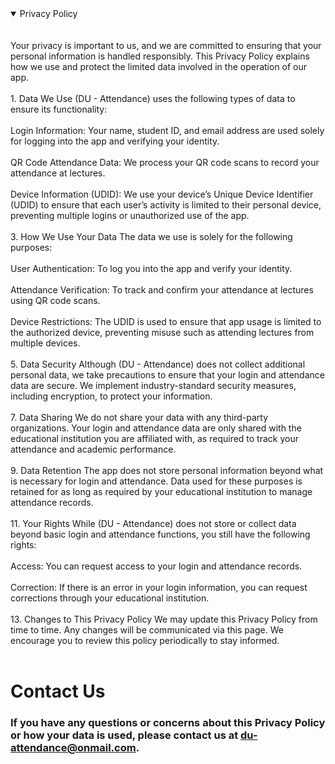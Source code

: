 
<details open>
<summary>Privacy Policy</summary>
<br>
<br>  
Your privacy is important to us, and we are committed to ensuring that your personal information is handled responsibly. This Privacy Policy explains how we use and protect the limited data involved in the operation of our app.
<br>
<br>
1. Data We Use
(DU - Attendance) uses the following types of data to ensure its functionality:
<br>
<br>
Login Information:
Your name, student ID, and email address are used solely for logging into the app and verifying your identity.
<br>
<br>
QR Code Attendance Data:
We process your QR code scans to record your attendance at lectures.
<br>
<br>
Device Information (UDID):
We use your device’s Unique Device Identifier (UDID) to ensure that each user’s activity is limited to their personal device, preventing multiple logins or unauthorized use of the app.
<br>
<br>
3. How We Use Your Data
The data we use is solely for the following purposes:
<br>
<br>
User Authentication:
To log you into the app and verify your identity.
<br>
<br>
Attendance Verification:
To track and confirm your attendance at lectures using QR code scans.
<br>
<br>
Device Restrictions:
The UDID is used to ensure that app usage is limited to the authorized device, preventing misuse such as attending lectures from multiple devices.
<br>
<br>
5. Data Security
Although (DU - Attendance) does not collect additional personal data, we take precautions to ensure that your login and attendance data are secure. We implement industry-standard security measures, including encryption, to protect your information.
<br>
<br>
7. Data Sharing
We do not share your data with any third-party organizations. Your login and attendance data are only shared with the educational institution you are affiliated with, as required to track your attendance and academic performance.
<br>
<br>
9. Data Retention
The app does not store personal information beyond what is necessary for login and attendance. Data used for these purposes is retained for as long as required by your educational institution to manage attendance records.
<br>
<br>
11. Your Rights
While (DU - Attendance) does not store or collect data beyond basic login and attendance functions, you still have the following rights:
<br>
<br>
Access: You can request access to your login and attendance records.
<br>
<br>
Correction: If there is an error in your login information, you can request corrections through your educational institution.
<br>
<br>
13. Changes to This Privacy Policy
We may update this Privacy Policy from time to time. Any changes will be communicated via this page. We encourage you to review this policy periodically to stay informed.
<br>
<br>
</details>

# Contact Us
### If you have any questions or concerns about this Privacy Policy or how your data is used, please contact us at du-attendance@onmail.com.

